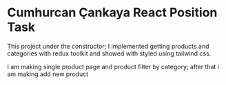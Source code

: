 # Cumhurcan Çankaya React Position Task

This project under the constructor; I implemented getting products and categories with redux toolkit and showed with styled using tailwind css.

I am making single product page and product filter by category; after that i am making add new product